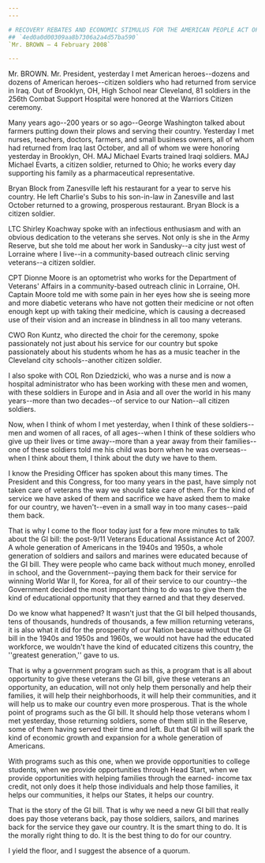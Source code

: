 ```yaml
---
---

# RECOVERY REBATES AND ECONOMIC STIMULUS FOR THE AMERICAN PEOPLE ACT OF
## `4ed0a0d00309aa8b7306a2a4d57ba590`
`Mr. BROWN — 4 February 2008`

---
```



Mr. BROWN. Mr. President, yesterday I met American heroes--dozens and 
dozens of American heroes--citizen soldiers who had returned from 
service in Iraq. Out of Brooklyn, OH, High School near Cleveland, 81 
soldiers in the 256th Combat Support Hospital were honored at the 
Warriors Citizen ceremony.

Many years ago--200 years or so ago--George Washington talked about 
farmers putting down their plows and serving their country. Yesterday I 
met nurses, teachers, doctors, farmers, and small business owners, all 
of whom had returned from Iraq last October, and all of whom we were 
honoring yesterday in Brooklyn, OH. MAJ Michael Evarts trained Iraqi 
soldiers. MAJ Michael Evarts, a citizen soldier, returned to Ohio; he 
works every day supporting his family as a pharmaceutical 
representative.


Bryan Block from Zanesville left his restaurant for a year to serve 
his country. He left Charlie's Subs to his son-in-law in Zanesville and 
last October returned to a growing, prosperous restaurant. Bryan Block 
is a citizen soldier.

LTC Shirley Koachway spoke with an infectious enthusiasm and with an 
obvious dedication to the veterans she serves. Not only is she in the 
Army Reserve, but she told me about her work in Sandusky--a city just 
west of Lorraine where I live--in a community-based outreach clinic 
serving veterans--a citizen soldier.

CPT Dionne Moore is an optometrist who works for the Department of 
Veterans' Affairs in a community-based outreach clinic in Lorraine, OH. 
Captain Moore told me with some pain in her eyes how she is seeing more 
and more diabetic veterans who have not gotten their medicine or not 
often enough kept up with taking their medicine, which is causing a 
decreased use of their vision and an increase in blindness in all too 
many veterans.

CWO Ron Kuntz, who directed the choir for the ceremony, spoke 
passionately not just about his service for our country but spoke 
passionately about his students whom he has as a music teacher in the 
Cleveland city schools--another citizen soldier.

I also spoke with COL Ron Dziedzicki, who was a nurse and is now a 
hospital administrator who has been working with these men and women, 
with these soldiers in Europe and in Asia and all over the world in his 
many years--more than two decades--of service to our Nation--all 
citizen soldiers.

Now, when I think of whom I met yesterday, when I think of these 
soldiers--men and women of all races, of all ages--when I think of 
these soldiers who give up their lives or time away--more than a year 
away from their families--one of these soldiers told me his child was 
born when he was overseas--when I think about them, I think about the 
duty we have to them.

I know the Presiding Officer has spoken about this many times. The 
President and this Congress, for too many years in the past, have 
simply not taken care of veterans the way we should take care of them. 
For the kind of service we have asked of them and sacrifice we have 
asked them to make for our country, we haven't--even in a small way in 
too many cases--paid them back.

That is why I come to the floor today just for a few more minutes to 
talk about the GI bill: the post-9/11 Veterans Educational Assistance 
Act of 2007. A whole generation of Americans in the 1940s and 1950s, a 
whole generation of soldiers and sailors and marines were educated 
because of the GI bill. They were people who came back without much 
money, enrolled in school, and the Government--paying them back for 
their service for winning World War II, for Korea, for all of their 
service to our country--the Government decided the most important thing 
to do was to give them the kind of educational opportunity that they 
earned and that they deserved.

Do we know what happened? It wasn't just that the GI bill helped 
thousands, tens of thousands, hundreds of thousands, a few million 
returning veterans, it is also what it did for the prosperity of our 
Nation because without the GI bill in the 1940s and 1950s and 1960s, we 
would not have had the educated workforce, we wouldn't have the kind of 
educated citizens this country, the ''greatest generation,'' gave to 
us.

That is why a government program such as this, a program that is all 
about opportunity to give these veterans the GI bill, give these 
veterans an opportunity, an education, will not only help them 
personally and help their families, it will help their neighborhoods, 
it will help their communities, and it will help us to make our country 
even more prosperous. That is the whole point of programs such as the 
GI bill. It should help those veterans whom I met yesterday, those 
returning soldiers, some of them still in the Reserve, some of them 
having served their time and left. But that GI bill will spark the kind 
of economic growth and expansion for a whole generation of Americans.

With programs such as this one, when we provide opportunities to 
college students, when we provide opportunities through Head Start, 
when we provide opportunities with helping families through the earned-
income tax credit, not only does it help those individuals and help 
those families, it helps our communities, it helps our States, it helps 
our country.

That is the story of the GI bill. That is why we need a new GI bill 
that really does pay those veterans back, pay those soldiers, sailors, 
and marines back for the service they gave our country. It is the smart 
thing to do. It is the morally right thing to do. It is the best thing 
to do for our country.

I yield the floor, and I suggest the absence of a quorum.